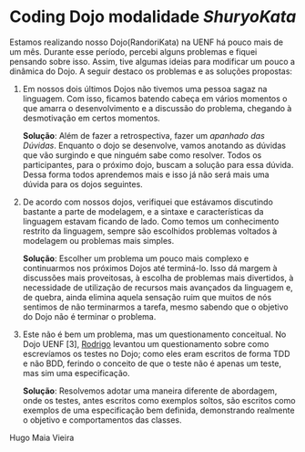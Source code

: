 Coding Dojo modalidade *ShuryoKata*
====================================

Estamos realizando nosso Dojo(RandoriKata) na UENF há pouco mais de um mês.
Durante esse período, percebi alguns problemas e fiquei pensando sobre isso.
Assim, tive algumas ideias para modificar um pouco a dinâmica do Dojo. A seguir
destaco os problemas e as soluções propostas:

1.  Em nossos dois últimos Dojos não tivemos uma pessoa sagaz na linguagem. Com
isso, ficamos batendo cabeça em vários momentos o que amarra o desenvolvimento
e a discussão do problema, chegando à desmotivação em certos momentos.

    **Solução**: Além de fazer a retrospectiva, fazer um *apanhado das Dúvidas*.
Enquanto o dojo se desenvolve, vamos anotando as dúvidas que vão surgindo e que
ninguém sabe como resolver. Todos os participantes, para o próximo dojo, buscam
a solução para essa dúvida. Dessa forma todos aprendemos mais e isso já não será
mais uma dúvida para os dojos seguintes.

2.  De acordo com nossos dojos, verifiquei que estávamos discutindo bastante a
parte de modelagem, e a sintaxe e características da linguagem estavam ficando
de lado. Como temos um conhecimento restrito da linguagem, sempre são escolhidos
problemas voltados à modelagem ou problemas mais simples.

    **Solução**: Escolher um problema um pouco mais complexo e continuarmos nos
próximos Dojos até terminá-lo. Isso dá margem à discussões mais proveitosas,
à escolha de problemas mais divertidos, à necessidade de utilização de recursos
mais avançados da linguagem e, de quebra, ainda elimina aquela sensação ruim que
muitos de nós sentimos de não terminarmos a tarefa, mesmo sabendo que o objetivo
do Dojo não é terminar o problema.

3.  Este não é bem um problema, mas um questionamento conceitual. No Dojo UENF [3],
[Rodrigo](http://twitter.com/rodrigomanhaes) levantou um questionamento sobre como
escrevíamos os testes no Dojo; como eles eram escritos de forma TDD e não BDD,
ferindo o conceito de que o teste não é apenas um teste, mas sim uma especificação.

    **Solução**: Resolvemos adotar uma maneira diferente de abordagem, onde os
testes, antes escritos como exemplos soltos, são escritos como exemplos de uma
especificação bem definida, demonstrando realmente o objetivo e comportamentos
das classes.


Hugo Maia Vieira

